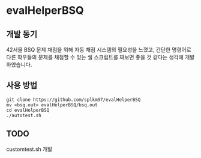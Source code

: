 # evalHelperBSQ

## 개발 동기

42서울 BSQ 문제 채점을 위해 자동 채점 시스템의 필요성을 느꼈고,
간단한 명령어로 다른 학우들의 문제를 채점할 수 있는
쉘 스크립트를 짜보면 좋을 것 같다는 생각에 개발하였습니다.

## 사용 방법

```
git clone https://github.com/splkm97/evalHelperBSQ
mv <bsq.out> evalHelperBSQ/bsq.out
cd evalHelperBSQ
./autotest.sh
```

## TODO

customtest.sh 개발
